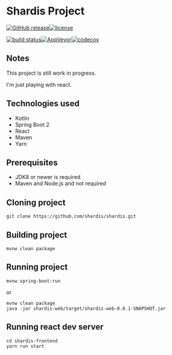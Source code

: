 # Shardis Project
[![GitHub release](https://img.shields.io/github/release/shardis/shardis.svg)](https://github.com/shardis/shardis/releases)[![license](https://img.shields.io/github/license/shardis/shardis.svg)](https://github.com/shardis/shardis)		

[![build status](https://img.shields.io/travis/shardis/shardis/master.svg)](https://travis-ci.org/shardis/shardis)[![AppVeyor](https://img.shields.io/appveyor/ci/kucharzyk/shardis.svg)](https://ci.appveyor.com/project/kucharzyk/shardis)[![codecov](https://img.shields.io/codecov/c/github/shardis/shardis/master.svg)](https://codecov.io/gh/shardis/shardis)		

## Notes

This project is still work in progress.

I'm just playing with react.

## Technologies used
- Kotlin
- Spring Boot 2
- React
- Maven
- Yarn

## Prerequisites

- JDK8 or newer is required
- Maven and Node.js and not required

 
## Cloning project

```text
git clone https://github.com/shardis/shardis.git
```

## Building project

```text
mvnw clean package
```

## Running project

```text
mvnw spring-boot:run
```
or 

```text
mvnw clean package
java -jar shardis-web/target/shardis-web-0.0.1-SNAPSHOT.jar
```



## Running react dev server

```text
cd shardis-frontend
yarn run start
```
